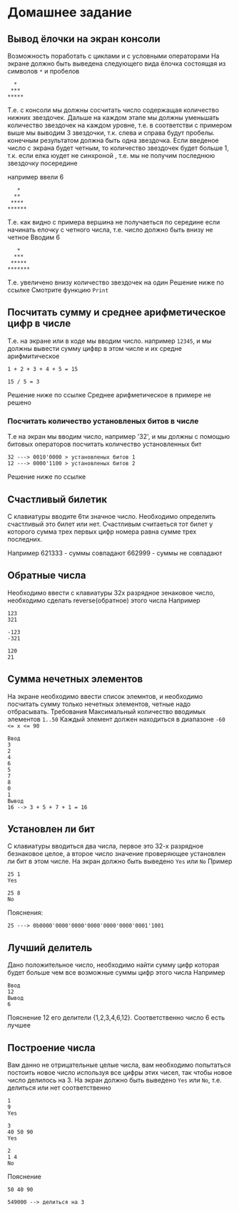 # Домашнее задание

## Вывод ёлочки на экран консоли
Возможность поработать с циклами и с условными операторами
На экране должно быть выведена следующего вида ёлочка состоящая из символов `*` и пробелов

```
  *
 ***
*****
```
Т.е. с консоли мы должны сосчитать число содержащая количество нижних звездочек. Дальше на каждом этапе мы должны уменьшать количество звездочек на каждом уровне, т.е. в соответстви с примером выше мы выводим 3 звездочки, т.к. слева и справа будут пробелы. конечным результатом должна быть одна звездочка.
Если введеное число с экрана будет четным, то количество звездочек будет больше 1, т.к. если елка юудет не синхроной , т.е. мы не получим последнюю звездочку посередине

например ввели 6
```
   *
  **
 ****
******
```
Т.е. как видно с примера вершина не получаеться по середине если начинать елочку с четного числа, т.е. число должно быть внизу не четное
Вводим 6
```
   *
  ***
 *****
*******
```
Т.е. увеличено внизу количество звездочек на один
Решение ниже по ссылке
Смотрите функцию `Print`
## Посчитать сумму и среднее арифметическое цифр в числе
Т.е. на экране или в коде мы вводим число. например `12345`, и мы должны вывести сумму цифвр в этом числе и их средне арифмитическое
```
1 + 2 + 3 + 4 + 5 = 15

15 / 5 = 3
```
Решение ниже по ссылке
Среднее арифметическое в примере не решено

### Посчитать количество установленых битов в числе
Т.е на экран мы вводим число, например '32', и мы должны с помощью битовых операторов посчитать количество установленных бит
```
32 ---> 0010'0000 > установленых битов 1
12 ---> 0000'1100 > установленых битов 2
```
Решение ниже по ссылке

## Счастливый билетик
С клавиатуры вводите 6ти значное число. Необходимо определить счастливый это билет или нет. Счастливым считаеться тот билет у которого сумма трех первых цифр номера равна сумме трех последних.

Например
621333 - суммы совпадают
662999 - суммы не совпадают
## Обратные числа
Необходимо ввести с клавиатуры 32х разрядное зенаковое число, необходимо сделать reverse(обратное) этого числа
Например
```
123
321
```

```
-123
-321
```

```
120
21
```
## Сумма нечетных элементов
На экране необходимо ввести список элемнтов, и необходимо посчитать сумму только нечетных элементов, четные надо отбрасывать.
Требования
Максимальный количество вводимых элементов `1..50`
Каждый элемент должен находиться в диапазоне  `-60 <= x <= 90`
```
Ввод
3
2
4
6
5
7
8
0
1
Вывод
16 --> 3 + 5 + 7 + 1 = 16
```
## Установлен ли бит
С клавиатуры вводиться два числа, первое это 32-х разрядное безнаковое целое, а второе число значение проверяющее установлен ли бит в этом числе. На экран должно быть выведено `Yes` или `No`
Пример
```
25 1
Yes

25 8
No
```
Пояснения:
```
25 ---> 0b0000'0000'0000'0000'0000'0000'0001'1001
```
## Лучший делитель
Дано положительное число, необходимо найти сумму цифр которая будет больше чем все возможные суммы цифр этого числа
Например
```
Ввод
12
Вывод
6
```
Пояснение
12 его делители {1,2,3,4,6,12}. Соответственно число 6 есть лучшее
## Построение числа
Вам данно не отрицательные целые числа, вам необходимо попытаться постоить новое число используя все цифры этих чисел, так чтобы новое число делилось на 3. На экран должно быть выведено `Yes` или `No`, т.е. делиться или нет соответственно
```
1
9
Yes

3
40 50 90
Yes

2
1 4
No

```

Пояснение
```
50 40 90

549000 --> делиться на 3

```
